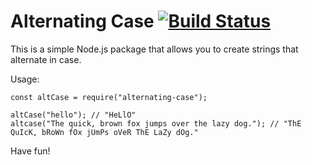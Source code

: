 # Alternating Case [![Build Status](https://travis-ci.org/haykam821/Alternating-Case.svg?branch=master)](https://travis-ci.org/haykam821/Alternating-Case)

This is a simple Node.js package that allows you to create strings that alternate in case.

Usage:

    const altCase = require("alternating-case");

    altCase("hello"); // "HeLlO"
    altcase("The quick, brown fox jumps over the lazy dog."); // "ThE QuIcK, bRoWn fOx jUmPs oVeR ThE LaZy dOg."

Have fun!
